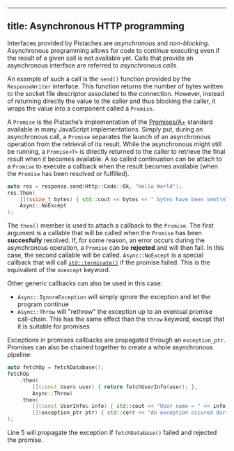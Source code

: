 <!--
SPDX-FileCopyrightText: 2016 Mathieu Stefani
SPDX-FileCopyrightText: 2021 Andrea Pappacoda

SPDX-License-Identifier: Apache-2.0
-->

---
title: Asynchronous HTTP programming
---

Interfaces provided by Pistaches are _asynchronous_ and _non-blocking_. Asynchronous programming allows for code to continue executing even if the result of a given call is not available yet. Calls that provide an asynchronous interface are referred to _asynchronous calls_.

An example of such a call is the `send()` function provided by the `ResponseWriter` interface. This function returns the number of bytes written to the socket file descriptor associated to the connection. However, instead of returning directly the value to the caller and thus blocking the caller, it wraps the value into a component called a `Promise`.

A `Promise` is the Pistache’s implementation of the [Promises/A+](https://promisesaplus.com) standard available in many JavaScript implementations. Simply put, during an asynchronous call, a `Promise` separates the launch of an asynchronous operation from the retrieval of its result. While the asynchronous might still be running, a `Promise<T>` is directly returned to the caller to retrieve the final result when it becomes available. A so called continuation can be attach to a `Promise` to execute a callback when the result becomes available (when the `Promise` has been resolved or fulfilled).

```cpp
auto res = response.send(Http::Code::Ok, "Hello World");
res.then(
    [](ssize_t bytes) { std::cout << bytes << " bytes have been sent\n" },
    Async::NoExcept
);
```

The `then()` member is used to attach a callback to the `Promise`. The first argument is a callable that will be called when the `Promise` has been **succesfully** resolved. If, for some reason, an error occurs during the asynchronous operation, a `Promise` can be **rejected** and will then fail. In this case, the second callable will be called. `Async::NoExcept` is a special callback that will call [`std::terminate()`](https://en.cppreference.com/w/cpp/error/terminate) if the promise failed. This is the equivalent of the `noexcept` keyword.

Other generic callbacks can also be used in this case:

- `Async::IgnoreException` will simply ignore the exception and let the program continue
- `Async::Throw` will "rethrow" the exception up to an eventual promise call-chain. This has the same effect than the `throw` keyword, except that it is suitable for promises

Exceptions in promises callbacks are propagated through an `exception_ptr`. Promises can also be chained together to create a whole asynchronous pipeline:

```cpp
auto fetchOp = fetchDatabase();
fetchOp
    .then(
        [](const User& user) { return fetchUserInfo(user); },
        Async::Throw)
    .then(
        [](const UserInfo& info) { std::cout << "User name = " << info.name << '\n'; },
        [](exception_ptr ptr) { std::cerr << "An exception occured during user retrieval\n";}
);
```

Line 5 will propagate the exception if `fetchDatabase()` failed and rejected the promise.
